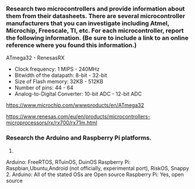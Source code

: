 ### Research two microcontrollers and provide information about them from their datasheets. There are several microcontroller manufacturers that you can investigate including Atmel, Microchip, Freescale, TI, etc. For each microcontroller, report the following information. (Be sure to include a link to an online reference where you found this information.)  

ATmega32 - RenesasRX
* Clock frequency: 1 MIPS - 240MHz
* Bitwidth of the datapath: 8-bit - 32-bit
* Size of Flash memory: 32KB - 512KB
* Number of pins: 44 - 64
* Analog-to-Digital Converter: 10-bit ADC - 12-bit ADC

https://www.microchip.com/wwwproducts/en/ATmega32

https://www.renesas.com/eu/en/products/microcontrollers-microprocessors/rx/rx700/rx71m.html

### Research the Arduino and Raspberry Pi platforms. 
1.
Arduino: FreeRTOS, RTuinOS, DuinOS
Raspberry Pi: Raspbian,Ubuntu,Android (not officially, experimental port), RiskOS, Snappy
2.
Arduino: All of the stated OSs are Open source
Raspberry Pi: Yes, open source